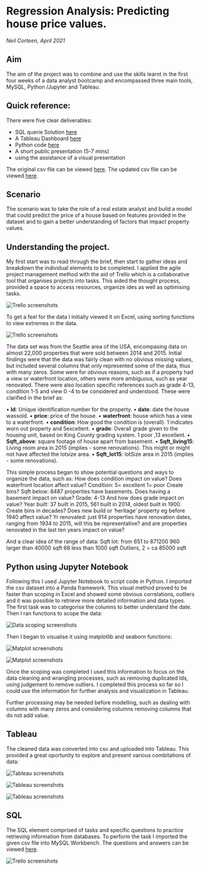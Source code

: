 # Regression Analysis: Predicting house price values.

_Neil Corteen, April 2021_


## Aim

The aim of the project was to combine and use the skills learnt in the first four weeks of a data analyst bootcamp and encompassed three main tools, MySQL, Python /Jupyter and  Tableau.


## Quick reference:
There were five clear deliverables:

- SQL querie Solution [here](./SQL/SQL_Solution.md)
- A Tableau Dashboard [here](./Tableau/Tablue.md)
- Python code [here](./Jupyter/Documents/Regression_Analysis_Exploration.md)
- A short public presentation (5-7 mins)
- using the assistance of a visual presentation

The original csv file can be viewed [here](./OriginalData/regression_data.csv).
The updated csv file can be viewed [here](./UpdatedData/house_price_data.csv).


## Scenario

The scenario was to take the role of a real estate analyst and build a model that could predict the price of a house based on features provided in the dataset and to gain a better understanding of factors that impact property values.


## Understanding the project.

My first start was to read through the brief, then start to gather ideas and breakdown the individual elements to be completed. I applied the agile project management method with the aid of Trello which is a collaborative tool that organises projects into tasks. This aided the thought process, provided a space to access resources, organize ides as well as optimising tasks. 

![Trello screenshots](./Images/trelloscreenshot1.png "Project tasks overview")
 
To get a feel for the data I initially viewed it on Excel, using sorting functions to view extremes in the data. 

![Trello screenshots](./Images/excelscreenshot1.png "Project tasks overview")

The data set was from the Seattle area of the USA, encompasing data on almost 22,000 properties that were sold between 2014 and 2015. Initial findings were that the data was fairly clean with no obvious missing values, but included several columns that only represented some of the data, thus with many zeros. Some were for obvious reasons, such as if a property had a view or waterfront location, others were more ambiguous, such as year renovated. There were also location specific references such as grade 4-13, condition 1-5 and view 0 -4 to be considered and understood. These were clarified in the brief as:

•    **Id**: Unique identification number for the property.
•    **date**: date the house wassold.
•   **price**: price of the house.
•   **waterfront**: house which has a view to a waterfront.
•   **condition**: How good the condition is (overall). 1 indicates worn out property and 5excellent.
•   **grade**: Overall grade given to the housing unit, based on King County grading system. 1 poor ,13 excellent.
•   **Sqft_above**: square footage of house apart from basement.
•   **Sqft_living15**: Living room area in 2015 (implies - some renovations). This might or might not have affected the lotsize area.
•   **Sqft_lot15**: lotSize area in 2015 (implies - some renovations).


This simple process began to show potential questions and ways to organize the data, such as:
How does condition impact on value?
Does waterfront location affect value?
Condition: 5= excellent 1= poor Create bins?
Sqft below: 8487 properties have basements. Does having a basement impact on value?
Grade:  4-13 And how does grade impact on value?
Year built: 37 built in 2015, 561 built in 2014, oldest built in 1900. Create bins in decades? Does new build or  ‘heritage’ property eg before 1940 affect value?
Yr renovated: just 914 properties have renovation dates, ranging from 1934 to 2015, will this be representative? and are properties renovated in the last ten years impact on value?

And a clear idea of the range of data:
Sqft lot: from 651 to 871200
960 larger than 40000 sqft
68 less than 1000 sqft
Outliers, 2 = ca 85000 sqft


## Python using Jupyter Notebook
Following this I used Jupyter Notebook to script code in Python. I imported the csv dataset into a Panda framework. This visual method proved to be faster than scoping in Excel and showed some obvious correlations, outliers and it was possible to retrieve more detailed information and data types. The first task was to categorise the columns to better understand the date. Then I ran functions to scope the data:

![Data scoping screenshots](./Images/scoutingscreenshot.png "Project tasks overview")

Then I began to visualise it using matplotlib and seaborn functions: 

![Matplot screenshots](./Images/matplotscreenshot1.png "Project tasks overview")

![Matplot screenshots](./Images/matplotscreenshot2.png "Project tasks overview")

Once the scoping was completed I used this information to focus on the data cleaning and wrangling processes, such as removing duplicated Ids, using judgement to remove outliers. I completed this process so far so I could use the information for further analysis and visualization in Tableau. 

Further processing may be needed before modelling, such as dealing with columns with many zeros and considering columns removing columns that do not add value.


## Tableau
The cleaned data was converted into csv and uploaded into Tableau. This provided a great oportunity to explore and present various combitations of data:  

![Tableau screenshots](./Images/tableauscreenshot1.png "Project tasks overview")

![Tableau screenshots](./Images/tableauscreenshot2.png "Project tasks overview")

![Tableau screenshots](./Images/tableauscreenshot3.png "Project tasks overview")


## SQL
The SQL element comprised of tasks and specific questions to practice retrieving information from databases. To perform the task I imported the given csv file into MySQL Workbench. The questions and answers can be viewed [here](./SQL/SQL_Solution.md).

![Trello screenshots](./Images/sqlworkbenchcreenshot1.png "Project tasks overview")


